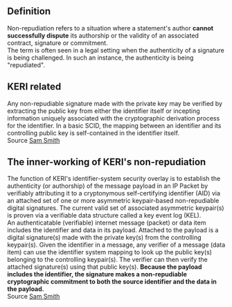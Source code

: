 ## Definition
Non-repudiation refers to a situation where a statement's author **cannot successfully dispute** its authorship or the validity of an associated contract, signature or commitment.\
The term is often seen in a legal setting when the authenticity of a signature is being challenged. In such an instance, the authenticity is being "repudiated".

## KERI related
Any non-repudiable signature made with the private key may be verified by extracting the public key from either the identifier itself or incepting information uniquely associated with the cryptographic derivation process for the identifier. In a basic SCID, the mapping between an identifier and its controlling public key is self-contained in the identifier itself.\
Source [Sam Smith](https://github.com/WebOfTrust/ietf-keri/blob/main/draft-ssmith-keri.md#self-certifying-identifier-scid)

## The inner-working of KERI's non-repudiation
The function of KERI's identifier-system security overlay is to establish the authenticity (or authorship) of the message payload in an IP Packet by verifiably attributing it to a cryptonymous self-certifying identifier (AID) via an attached set of one or more asymmetric keypair-based non-repudiable digital signatures. The current valid set of associated asymmetric keypair(s) is proven via a verifiable data structure called a key event log (KEL).\
An authenticatable (verifiable) internet message (packet) or data item includes the identifier and data in its payload. Attached to the payload is a digital signature(s) made with the private key(s) from the controlling keypair(s). Given the identifier in a message, any verifier of a message (data item) can use the identifier system mapping to look up the public key(s) belonging to the controlling keypair(s). The verifier can then verify the attached signature(s) using that public key(s). **Because the payload includes the identifier, the signature makes a non-repudiable cryptographic commitment to both the source identifier and the data in the payload.**\
Source [Sam Smith](https://github.com/WebOfTrust/ietf-keri/blob/main/draft-ssmith-keri.md#identifier-system-security-overlay)
